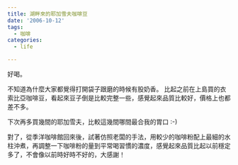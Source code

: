 ```yaml
---
title: 湖畔來的耶加雪夫咖啡豆
date: '2006-10-12'
tags:
  - 咖啡
categories:
  - life

---
```

好喝。  
  
不知道為什麼大家都覺得打開袋子跟磨的時候有股奶香。 比起之前在上島買的衣索比亞咖啡豆，看起來豆子倒是比較完整一些，感覺起來品質比較好，價格上也都差不多。  
  
下次再多買幾間的耶加雪夫，比較這幾間哪間最合我的胃口 :-)  
  
對了，從季洋咖啡館回來後，試著仿照老闆的手法，用較少的咖啡粉配上最細的水柱沖煮，再調整一下咖啡粉的量到平常喝習慣的濃度，感覺起來品質比起以前穩定多了，不會像以前時好時不好的，大感謝！